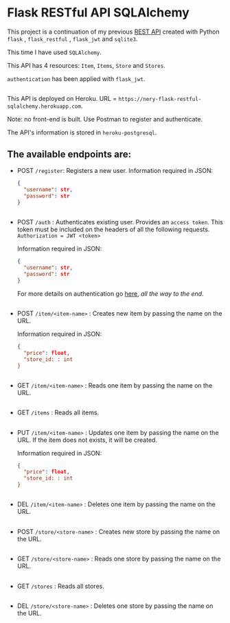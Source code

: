 # Flask RESTful API SQLAlchemy

This project is a continuation of my previous [REST API](https://github.com/NeryCaballero/REST-API-flask-RESTful-SQLite3) created with Python `flask` , `flask_restful` , `flask_jwt` and `sqlite3`.

This time I have used `SQLAlchemy`.

This API has 4 resources: `Item`, `Items`, `Store` and `Stores`. 

`authentication` has been applied with `flask_jwt`.

##  

This API is deployed on Heroku. URL = `https://nery-flask-restful-sqlalchemy.herokuapp.com`.

Note: no front-end is built. Use Postman to register and authenticate.

The API's information is stored in `heroku-postgresql`.


## The available endpoints are:

- POST `/register`: Registers a new user. 
  Information required in JSON: 

  ```json
  { 
    "username": str, 
    "password": str 
  }
  ```

## 
  
- POST `/auth` : Authenticates existing user. Provides an `access token`. 
  This token must be included on the headers of all the following requests. `Authorization = JWT <token>`
  
  Information required in JSON:
  
  ```json
  { 
    "username": str, 
    "password": str 
  }
  ```
  
  For more details on authentication go [here](https://github.com/NeryCaballero/REST-API-flask-RESTful/blob/main/flask_jwt.md), *all the way to the end*.

## 

- POST `/item/<item-name>` : Creates new item by passing the name on the URL.
  
  Information required in JSON: 

  ```json
  { 
    "price": float,
    "store_id: : int
  }
  ```  

## 

- GET `/item/<item-name>` : Reads one item by passing the name on the URL.

## 

- GET `/items`  : Reads all items.

## 

- PUT `/item/<item-name>` : Updates one item by passing the name on the URL. If the item does not exists, it will be created. 
  
  Information required in JSON:
  
  ```json
  { 
    "price": float,
    "store_id: : int
  }
  ```

## 

- DEL `/item/<item-name>` : Deletes one item by passing the name on the URL. 

##  

- POST `/store/<store-name>` : Creates new store by passing the name on the URL.

## 

- GET `/store/<store-name>` : Reads one store by passing the name on the URL.

## 

- GET `/stores`  : Reads all stores.

## 

- DEL `/store/<store-name>` : Deletes one store by passing the name on the URL. 
